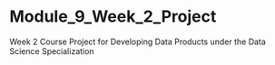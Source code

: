 # Module_9_Week_2_Project
Week 2 Course Project for Developing Data Products under the Data Science Specialization
